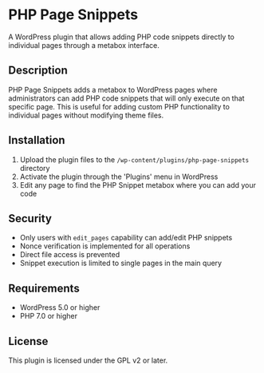 # PHP Page Snippets

A WordPress plugin that allows adding PHP code snippets directly to individual pages through a metabox interface.

## Description

PHP Page Snippets adds a metabox to WordPress pages where administrators can add PHP code snippets that will only execute on that specific page. This is useful for adding custom PHP functionality to individual pages without modifying theme files.

## Installation

1. Upload the plugin files to the `/wp-content/plugins/php-page-snippets` directory
2. Activate the plugin through the 'Plugins' menu in WordPress
3. Edit any page to find the PHP Snippet metabox where you can add your code

## Security

- Only users with `edit_pages` capability can add/edit PHP snippets
- Nonce verification is implemented for all operations
- Direct file access is prevented
- Snippet execution is limited to single pages in the main query

## Requirements

- WordPress 5.0 or higher
- PHP 7.0 or higher

## License

This plugin is licensed under the GPL v2 or later. 